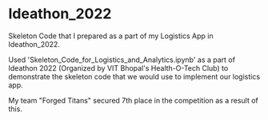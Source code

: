 # Ideathon_2022
Skeleton Code that I prepared as a part of my Logistics App in Ideathon_2022.

Used 'Skeleton_Code_for_Logistics_and_Analytics.ipynb' as a part of Ideathon 2022 (Organized by VIT Bhopal's Health-O-Tech Club) to demonstrate the skeleton code that
we would use to implement our logistics app.

My team "Forged Titans" secured 7th place in the competition as a result of this.

